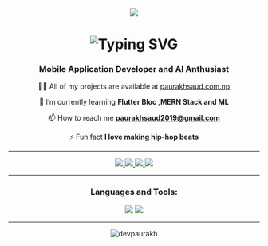 

 <div align="center">
  <img src="https://mir-s3-cdn-cf.behance.net/project_modules/disp/aa2a9132830679.569563b12b513.gif"></image>
 </div>


<h1 align="center">
 <img src="https://readme-typing-svg.herokuapp.com/?font=Fira+Code&size=35&center=true&vCenter=true&width=500&height=70&duration=4000&lines=Hi+Visitor!;I'm+Paurakh+Saud" alt="Typing SVG" /></h1>
<h3 align="center">Mobile Application Developer and AI Anthusiast</h3>
<div align="center">
  
👨‍💻 All of my projects are available at [paurakhsaud.com.np](paurakhsaud.com.np)
  
🌱 I’m currently learning **Flutter Bloc ,MERN Stack and ML**

📫 How to reach me **paurakhsaud2019@gmail.com**

⚡ Fun fact **I love making hip-hop beats**
</div>
 <hr/>
<div align="center"> 
  <a href="mailto:paurakhsaud2019@gmail.com">
    <img src="https://img.shields.io/badge/Gmail-333333?style=for-the-badge&logo=gmail&logoColor=yellow" />
  </a>
  <a href="https://kaggle.com/aceboy01" target="_blank">
    <img src="https://img.shields.io/badge/Kaggle-20BEFF?style=for-the-badge&logo=Kaggle&logoColor=white" target="_blank" />
  </a>

   <a href="https://twitter.com/_itsmeace01" target="_blank">
    <img src="https://img.shields.io/badge/twitter-20BEFF?style=for-the-badge&logo=twitter&logoColor=white" target="_blank" />
  </a>
  <a href="https://www.linkedin.com/in/paurakh-saud-17b4021a3/" target="_blank">
    <img src="https://img.shields.io/badge/linkedin-20BEFF?style=for-the-badge&logo=linkedin&logoColor=white" target="_blank" />
  </a>
</div>

 <hr/>

<h3 align="center">Languages and Tools:</h3>
<div align="center">
    <img src="https://skillicons.dev/icons?i=vscode,github,flutter,dart,git,swift,nodejs,express" />
    <img src="https://skillicons.dev/icons?i=python,firebase,mongodb,java,mysql," /><br>
</div>
 <hr/>
<div align="center" >
  <img src="https://github-readme-streak-stats.herokuapp.com/?user=devpaurakh&" alt="devpaurakh" />
</div>
